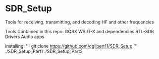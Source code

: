 # SDR_Setup
Tools for receiving, transmitting, and decoding HF and other frequencies

Tools Contained in this repo:
GQRX
WSJT-X and dependencies
RTL-SDR Drivers
Audio apps


Installing:
'''
git clone https://github.com/cgilbert11/SDR_Setup
'''
./SDR_Setup_Part1
./SDR_Setup_Part2
